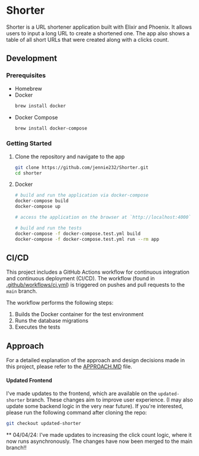# Shorter

Shorter is a URL shortener application built with Elixir and Phoenix. It allows users to input a long URL to create a shortened one. The app also shows a table of all short URLs that were created along with a clicks count.



## Development

### Prerequisites
- Homebrew
- Docker
    ```bash
    brew install docker
    ```
- Docker Compose
    ```bash
    brew install docker-compose
    ```

### Getting Started
1. Clone the repository and navigate to the app
    ```bash
    git clone https://github.com/jennie232/Shorter.git
    cd shorter
    ```

2. Docker
    ```bash
    # build and run the application via docker-compose
    docker-compose build
    docker-compose up

    # access the application on the browser at `http://localhost:4000`

    # build and run the tests
    docker-compose -f docker-compose.test.yml build
    docker-compose -f docker-compose.test.yml run --rm app
    ```

## CI/CD
This project includes a GitHub Actions workflow for continuous integration and continuous deployment (CI/CD). The workflow (found in [.github/workflows/ci.yml](.github/workflows/ci.yml)) is triggered on pushes and pull requests to the `main` branch.

The workflow performs the following steps:

1. Builds the Docker container for the test environment
2. Runs the database migrations
3. Executes the tests

## Approach
For a detailed explanation of the approach and design decisions made in this project, please refer to the [APPROACH.MD](/APPROACH.MD) file.

#### Updated Frontend
I've made updates to the frontend, which are available on the `updated-shorter` branch. These changes aim to improve user experience. (I may also update some backend logic in the very near future). If you're interested, please run the following command after cloning the repo:
 ```bash
git checkout updated-shorter
 ```
** 04/04/24: I've made updates to increasing the click count logic, where it now runs asynchronously. The changes have now been merged to the main branch!!
